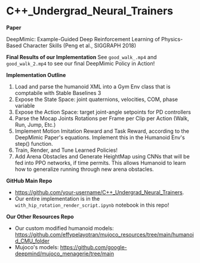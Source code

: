 # C++_Undergrad_Neural_Trainers

**Paper**

DeepMimic: Example-Guided Deep Reinforcement Learning of Physics-Based Character Skills (Peng et al., SIGGRAPH 2018)

**Final Results of our Implementation**
See ```good_walk_.mp4``` and ```good_walk_2.mp4``` to see our final DeepMimic Policy in Action!

**Implementation Outline**
1. Load and parse the humanoid XML into a Gym Env class that is comptabile with Stable Baselines 3
2. Expose the State Space: joint quaternions, velocities, COM, phase variable
3. Expose the Action Space: target joint-angle setpoints for PD controllers
4. Parse the Mocap Joints Rotations per Frame per Clip per Action (Walk, Run, Jump, Etc.)
5. Implement Motion Imitation Reward and Task Reward, according to the DeepMimic Paper's equations. Implement this in the Humanoid Env's step() function.
6. Train, Render, and Tune Learned Policies!
7. Add Arena Obstacles and Generate HeightMap using CNNs that will be fed into PPO networks, if time permits. This allows Humanoid to learn how to generalize running through new arena obstacles. 




**GitHub Main Repo**
- https://github.com/your-username/C++_Undergrad_Neural_Trainers. 
- Our entire implementation is in the ```with_hip_rotation_render_script.ipynb``` notebook in this repo!

**Our Other Resources Repo**
- Our custom modified humanoid models: https://github.com/effypelayotran/mujoco_resources/tree/main/humanoid_CMU_folder 
- Mujoco's models: https://github.com/google-deepmind/mujoco_menagerie/tree/main 
